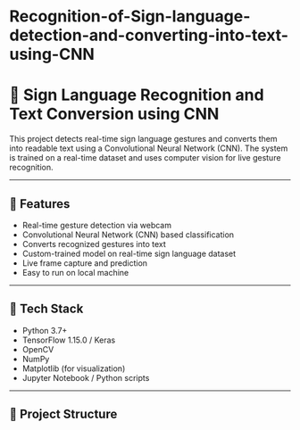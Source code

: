 # Recognition-of-Sign-language-detection-and-converting-into-text-using-CNN
# 🤟 Sign Language Recognition and Text Conversion using CNN

This project detects real-time sign language gestures and converts them into readable text using a Convolutional Neural Network (CNN). The system is trained on a real-time dataset and uses computer vision for live gesture recognition.

---

## 📌 Features

- Real-time gesture detection via webcam
- Convolutional Neural Network (CNN) based classification
- Converts recognized gestures into text
- Custom-trained model on real-time sign language dataset
- Live frame capture and prediction
- Easy to run on local machine

---

## 🧠 Tech Stack

- Python 3.7+
- TensorFlow 1.15.0 / Keras
- OpenCV
- NumPy
- Matplotlib (for visualization)
- Jupyter Notebook / Python scripts

---

## 📁 Project Structure

